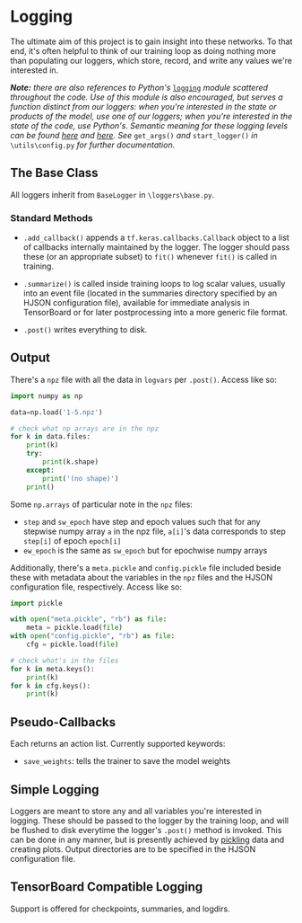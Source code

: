 # Logging
The ultimate aim of this project is to gain insight into these networks. To
that end, it's often helpful to think of our training loop as doing nothing
more than populating our loggers, which store, record, and write any values
we're interested in.

_**Note:** there are also references to Python's_
[`logging`](docs.python.org/3/library/logging) _module scattered throughout
the code. Use of this module is also encouraged, but serves a function
distinct from our loggers: when you're interested in the state or products of
the model, use one of our loggers; when you're interested in the state of the
code, use Python's. Semantic meaning for these logging levels can be found
[here](https://stackoverflow.com/questions/2031163) and
[here](https://www.ibm.com/support/knowledgecenter/en/SSEP7J_10.2.2/com.ibm.swg.ba.cognos.ug_rtm_wb.10.2.2.doc/c_n30e74.html).
See_ `get_args()` _and_ `start_logger()` _in_ `\utils\config.py` _for further
documentation._

## The Base Class
All loggers inherit from `BaseLogger` in `\loggers\base.py`.

### Standard Methods
- `.add_callback()` appends a `tf.keras.callbacks.Callback` object to a list
  of callbacks internally maintained by the logger. The logger should pass
  these (or an appropriate subset) to `fit()` whenever `fit()` is called in
  training.

- `.summarize()` is called inside training loops to log scalar values, usually
  into an event file (located in the summaries directory specified by an HJSON
  configuration file), available for immediate analysis in TensorBoard or for
  later postprocessing into a more generic file format.

- `.post()` writes everything to disk.

## Output
There's a `npz` file with all the data in `logvars` per `.post()`. Access like so:

```python
import numpy as np

data=np.load('1-5.npz')

# check what np arrays are in the npz
for k in data.files:
    print(k)
    try:
        print(k.shape)
    except:
        print('(no shape)')
    print()
```

Some `np.arrays` of particular note in the `npz` files:
- `step` and `sw_epoch` have step and epoch values such that for any stepwise
  numpy array `a` in the npz file, `a[i]`'s data corresponds to step `step[i]`
  of epoch `epoch[i]`
- `ew_epoch` is the same as `sw_epoch` but for epochwise numpy arrays

Additionally, there's a `meta.pickle` and `config.pickle` file included beside
these with metadata about the variables in the `npz` files and the HJSON
configuration file, respectively. Access like so:

```python
import pickle

with open("meta.pickle", "rb") as file:
    meta = pickle.load(file)
with open("config.pickle", "rb") as file:
    cfg = pickle.load(file)

# check what's in the files
for k in meta.keys():
    print(k)
for k in cfg.keys():
    print(k)
```

## Pseudo-Callbacks
Each returns an action list. Currently supported keywords:
- `save_weights`: tells the trainer to save the model weights

## Simple Logging
Loggers are meant to store any and all variables you're interested in logging. These should be passed to the logger by
the training loop, and will be flushed to disk everytime the logger's `.post()` method is invoked. This can be done in
any manner, but is presently achieved by [pickling](https://docs.python.org/3/library/pickle.html) data and creating
plots. Output directories are to be specified in the HJSON configuration file.

## TensorBoard Compatible Logging
Support is offered for checkpoints, summaries, and logdirs.
